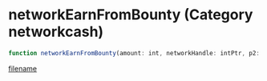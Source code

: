 # networkEarnFromBounty (Category networkcash)

```js
function networkEarnFromBounty(amount: int, networkHandle: intPtr, p2: intPtr, p3: number): Array
```

[filename](networkEarnFromBounty_m.md ':include')